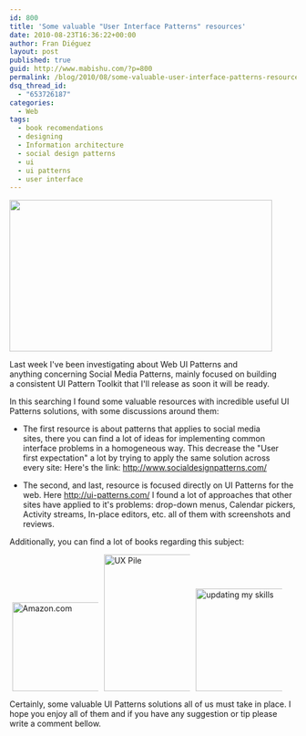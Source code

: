 ```yaml
---
id: 800
title: 'Some valuable "User Interface Patterns" resources'
date: 2010-08-23T16:36:22+00:00
author: Fran Diéguez
layout: post
published: true
guid: http://www.mabishu.com/?p=800
permalink: /blog/2010/08/some-valuable-user-interface-patterns-resources/
dsq_thread_id:
  - "653726187"
categories:
  - Web
tags:
  - book recomendations
  - designing
  - Information architecture
  - social design patterns
  - ui
  - ui patterns
  - user interface
---
```

<img class="alignright size-full wp-image-801" title="4328394839_e632f7c98d" alt="" src="/assets/2010/08/4328394839_e632f7c98d.jpg" width="461" height="266" />

Last week I've been investigating about Web UI Patterns and anything concerning Social Media Patterns, mainly focused on building a consistent UI Pattern Toolkit that I'll release as soon it will be ready.

In this searching I found some valuable resources with incredible useful UI Patterns solutions, with some discussions around them:
<ul>
	<li>The first resource is about patterns that applies to social media sites, there you can find a lot of ideas for implementing common interface problems in a homogeneous way. This decrease the "User first expectation" a lot by trying to apply the same solution across every site: Here's the link: <a title="Social Design Patterns" href="http://www.socialdesignpatterns.com/">http://www.socialdesignpatterns.com/</a></li>
</ul>
<ul>
	<li>The second, and last, resource is focused directly on UI Patterns for the web. Here <a title="UI Patterns" href="http://ui-patterns.com/">http://ui-patterns.com/</a> I found a lot of approaches that other sites have applied to it's problems: drop-down menus, Calendar pickers, Activity streams, In-place editors, etc. all of them with screenshots and reviews.</li>
</ul>
Additionally, you can find a lot of books regarding this subject:

<a href="http://www.amazon.com/Designing-Interfaces-Patterns-Effective-Interaction/dp/0596008031/ref=sr_1_1?ie=UTF8&amp;s=books&amp;qid=1282580885&amp;sr=8-1"><img class="alignnone" style="max-width: 30%; margin-left: 5px; margin-right: 5px; border: 0px;" title="Amazon.com" alt="Amazon.com" src="http://farm3.static.flickr.com/2141/2435522965_9e7771e137_m.jpg" width="240" height="156" border="0" hspace="5" /></a><a href="http://www.amazon.com/Project-Guide-Design-experience-designers/dp/0321607376/ref=pd_bxgy_b_img_b"><img class="alignnone" style="max-width: 30%; margin-left: 5px; margin-right: 5px; border: 0px;" title="UX Pile" alt="UX Pile" src="http://farm4.static.flickr.com/3218/2805069373_0d0df00bca_m.jpg" width="185" height="240" border="0" hspace="5" /></a><a href="http://www.amazon.com/User-Interface-Design-Programmers-Spolsky/dp/1893115941/ref=sr_1_1?s=books&amp;ie=UTF8&amp;qid=1282580946&amp;sr=1-1"><img class="alignnone" style="max-width: 30%; margin-left: 5px; margin-right: 5px; border: 0px;" title="updating my skills" alt="updating my skills" src="http://farm4.static.flickr.com/3124/2795643169_b2cab661b6_m.jpg" width="240" height="180" border="0" hspace="5" /></a>

Certainly, some valuable UI Patterns solutions all of us must take in place. I hope you enjoy all of them and if you have any suggestion or tip please write a comment bellow.
